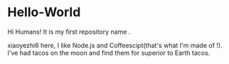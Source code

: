 # Hello-World
Hi Humans!
It is my first repository name .

xiaoyezhi6 here, I like Node.js and Coffeescipt(that's what I'm made of !).
I've had tacos on the moon and find them for superior to Earth tacos.
